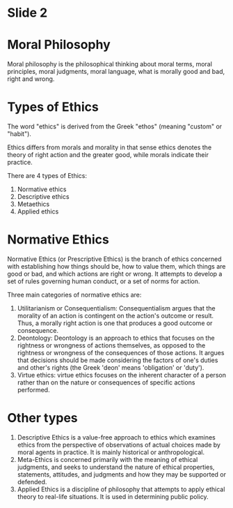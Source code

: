 # Slide 2

# Moral Philosophy

Moral philosophy is the philosophical thinking about moral terms, moral principles, moral judgments, moral language, what is morally good and bad, right and wrong.

# Types of Ethics

The word "ethics" is derived from the Greek "ethos" (meaning "custom" or "habit").

Ethics differs from morals and morality in that sense ethics denotes the theory of right action and the greater good, while morals indicate their practice.

There are 4 types of Ethics:

1. Normative ethics
1. Descriptive ethics
1. Metaethics
1. Applied ethics

# Normative Ethics

Normative Ethics (or Prescriptive Ethics) is the branch of ethics concerned with establishing how things should be, how to value them, which things are good or bad, and which actions are right or wrong. It attempts to develop a set of rules governing human conduct, or a set of norms for action.

Three main categories of normative ethics are:

1. Utilitarianism or Consequentialism: Consequentialism argues that the morality of an action is contingent on the action's outcome or result. Thus, a morally right action is one that produces a good outcome or consequence.
1. Deontology: Deontology is an approach to ethics that focuses on the rightness or wrongness of actions themselves, as opposed to the rightness or wrongness of the consequences of those actions. It argues that decisions should be made considering the factors of one's duties and other's rights (the Greek 'deon' means 'obligation' or 'duty').
1. Virtue ethics: virtue ethics focuses on the inherent character of a person rather than on the nature or consequences of specific actions performed.

# Other types

1. Descriptive Ethics is a value-free approach to ethics which examines ethics from the perspective of observations of actual choices made by moral agents in practice. It is mainly historical or anthropological.
1. Meta-Ethics is concerned primarily with the meaning of ethical judgments, and seeks to understand the nature of ethical properties, statements, attitudes, and judgments and how they may be supported or defended.
1. Applied Ethics is a discipline of philosophy that attempts to apply ethical theory to real-life situations. It is used in determining public policy.
